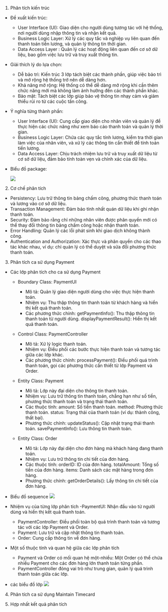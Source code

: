 1. Phân tích kiến trúc
* Đề xuất kiến trúc:
  - User Interface (UI): Giao diện cho người dùng tương tác với hệ thống, nơi người dùng nhập thông tin và nhận kết quả.
  - Business Logic Layer: Xử lý các quy tắc và nghiệp vụ liên quan đến thanh toán tiền lương, và quản lý thông tin thời gian.
  - Data Access Layer : Quản lý các hoạt động liên quan đến cơ sở dữ liệu, bao gồm việc lưu trữ và truy xuất thông tin.
* Giải thích lý do lựa chọn: 
  - Dễ bảo trì: Kiến trúc 3 lớp tách biệt các thành phần, giúp việc bảo trì và mở rộng hệ thống trở nên dễ dàng hơn.
  - Khả năng mở rộng: Hệ thống có thể dễ dàng mở rộng khi cần thêm chức năng mới mà không làm ảnh hưởng đến các thành phần khác.
  - Bảo mật: Tách biệt các lớp giúp bảo vệ thông tin nhạy cảm và giảm thiểu rủi ro từ các cuộc tấn công.
* Ý nghĩa từng thành phần:
  - User Interface (UI): Cung cấp giao diện cho nhân viên và quản lý để thực hiện các chức năng như xem báo cáo thanh toán và quản lý thời gian.
  - Business Logic Layer: Chứa các quy tắc tính lương, kiểm tra thời gian làm việc của nhân viên, và xử lý các thông tin cần thiết để tính toán tiền lương.
  - Data Access Layer: Chịu trách nhiệm lưu trữ và truy xuất dữ liệu từ cơ sở dữ liệu, đảm bảo tính toàn vẹn và chính xác của dữ liệu.
* Biểu đồ package:
  
  ![](https://www.planttext.com/api/plantuml/png/X5DBJiCm4Dtd55PNiEWLK86oG2fIHU40WpD45evjZIULBDIJiU18N04x7xNDK36BMUIzpBpt9ldv-bv51kAkjLK0_G4DgiKM4dbhrIv5ndQXFYkLwmWJHdGCRBnJ6qX84wMKjX2ZUer8ZuwHta7Z2JfKRMAma9unUE9uTJs3ZGiTlvWMxu7g4_HG3VrSpbqNZSEyS-CReoy96ZrjoUlCzIGqQR2wiy2u0mkKXAWzM5Dd-AAkuww7DbYVKFfkaDV8OApqt8KoNABpsTb7cyCNeyDWR8J5-0OTKbumHFvlfcjWKBTQzx7-7MYXl4749t3v5PbdX3qMZf12o6HGW9EGqljs_WajbpVYXZrD7BOmfmjSPen1JOG-q_9yPgiwL2jqTVazVW400F__0m00)
  
2. Cơ chế phân tích
  * Persistency: Lưu trữ thông tin bảng chấm công, phương thức thanh toán và lương vào cơ sở dữ liệu.
  * Transaction Management: Đảm bảo tính nhất quán dữ liệu khi ghi nhận thanh toán.
  * Security: Đảm bảo rằng chỉ những nhân viên được phân quyền mới có thể thay đổi thông tin bảng chấm công hoặc nhận thanh toán.
  * Error Handling: Quản lý các lỗi phát sinh khi giao dịch không thành công.
  * Authentication and Authorization: Xác thực và phân quyền cho các thao tác khác nhau, ví dụ: chỉ quản lý có thể duyệt và sửa đổi phương thức thanh toán.
    
3. Phân tích ca sử dụng Payment
  * Các lớp phân tích cho ca sử dụng Payment
    - Boundary Class: PaymentUI
      + Mô tả: Quản lý giao diện người dùng cho việc thực hiện thanh toán.
      + Nhiệm vụ: Thu thập thông tin thanh toán từ khách hàng và hiển thị kết quả thanh toán.
      + Các phương thức chính:
          getPaymentInfo(): Thu thập thông tin thanh toán từ người dùng.
          displayPaymentResult(): Hiển thị kết quả thanh toán.
    
    - Control Class: PaymentController
      + Mô tả: Xử lý logic thanh toán.
      + Nhiệm vụ: Điều phối các bước thực hiện thanh toán và tương tác giữa các lớp khác.
      + Các phương thức chính:
             processPayment(): Điều phối quá trình thanh toán, gọi các phương thức cần thiết từ lớp Payment và Order.
        
    - Entity Class: Payment
      + Mô tả: Lớp này đại diện cho thông tin thanh toán.
      + Nhiệm vụ: Lưu trữ thông tin thanh toán, chẳng hạn như số tiền, phương thức thanh toán và trạng thái thanh toán.
      + Các thuộc tính:
          amount: Số tiền thanh toán.
          method: Phương thức thanh toán.
          status: Trạng thái của thanh toán (ví dụ: thành công, thất bại).
      + Phương thức chính:
          updateStatus(): Cập nhật trạng thái thanh toán.
          savePaymentInfo(): Lưu thông tin thanh toán.
    
    - Entity Class: Order
      + Mô tả: Lớp này đại diện cho đơn hàng mà khách hàng đang thanh toán.
      + Nhiệm vụ: Lưu trữ thông tin chi tiết của đơn hàng.
      + Các thuộc tính:
          orderID: ID của đơn hàng.
          totalAmount: Tổng số tiền của đơn hàng.
          items: Danh sách các mặt hàng trong đơn hàng.
      + Phương thức chính:
          getOrderDetails(): Lấy thông tin chi tiết của đơn hàng.
        
  * Biểu đồ sequence
    ![](https://www.planttext.com/api/plantuml/png/UhzxVq1YPMvgNacefuAkdGAKuvoVLrAKdvEJMgHWfP2UMW8LzinBozVGvC9K1DJfNvG2KmrckgIM96Rc5EDI3XK4QYWeoazEBIw62Y3Kut9EQK5AOabgS4bYIIaXqu5-ib98oImko4ciX0e5fHQNve1i0G000F__0m00)
  * Nhiệm vụ của từng lớp phân tích
    -PaymentUI: Nhận đầu vào từ người dùng và hiển thị kết quả thanh toán.
    - PaymentController: Điều phối toàn bộ quá trình thanh toán và tương tác với các lớp Payment và Order.
    - Payment: Lưu trữ và cập nhật thông tin thanh toán.
    - Order: Cung cấp thông tin về đơn hàng.
  * Một số thuộc tính và quan hệ giữa các lớp phân tích
    - Payment và Order có mối quan hệ một-nhiều: Một Order có thể chứa nhiều Payment cho các đơn hàng lớn thanh toán từng phần.
    - PaymentController đóng vai trò như trung gian, quản lý quá trình thanh toán giữa các lớp.
  * các biểu đồ lớp
![](https://www.planttext.com/api/plantuml/png/T591JiCm4Bpx5Nk4GpuGeQg8NY8XKL7n01DlMqksD_AkWoh4opZm9Bw0qrf9MrBVTcPsFRFsx_VFaaL7ITwfrcbcMEk3no1l3NmgoAU27Ke1cx2bktkeeITh2ciiTquVYk8LEJcPD5_gSkmJ1Oda7CPnV1UfHUOYkDqwDcXFAPSr64hl3WlgKVPaChgHQCEke3cS9Bv6KsUquER8NUTXtUDitD7FIpHdzccecbLMsI054nBj7cTjMa4_-7csB0zDBXRJbe-3LoZQEhwuTtgJgbhChBA6nCZgFt4cFnd4g5jX-B2olo4_fQiXOjuOziYvRKkmZUILMc8mmrVv0m00__y30000)
   
4. Phân tích ca sử dụng Maintain Timecard
   
6. Hợp nhất kết quả phân tích


